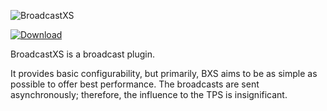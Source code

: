 ![BroadcastXS](http://feuerstern.bplaced.net/ressourcen/logos/BroadcastXS.png)

[![Download](http://feuerstern.bplaced.net/ressourcen/buttons/Download.png)](http://feuerstern.bplaced.net/repo/io/github/dre2n/broadcastsxs/)

BroadcastXS is a broadcast plugin.

It provides basic configurability, but primarily, BXS aims to be as simple as possible to offer best performance. The broadcasts are sent asynchronously; therefore, the influence to the TPS is insignificant.
